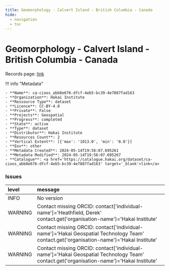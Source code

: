 ```yaml
---
title: Geomorphology - Calvert Island - British Columbia - Canada
hide:
  - navigation
  - toc
---
```


# Geomorphology - Calvert Island - British Columbia - Canada

Records page: <a href='https://catalogue.hakai.org/dataset/ca-cioos_abb8e676-dfcf-4eb5-bc39-4e7887fad163' target='_blank'>link</a>

<div id='map'></div>

!!! info "Metadata"
    
    - **Name**: ca-cioos_abb8e676-dfcf-4eb5-bc39-4e7887fad163 
    - **Organization**: Hakai Institute 
    - **Ressource Type**: dataset 
    - **Licence**: CC-BY-4.0 
    - **Private**: False 
    - **Projects**: Geospatial 
    - **Progress**: completed 
    - **State**: active 
    - **Type**: dataset 
    - **Distributor**: Hakai Institute 
    - **Resources Count**: 2 
    - **Vertical Extent**: [{'max': '1013.0', 'min': '0.0'}] 
    - **Eov**: other 
    - **Metadata Created**: 2024-05-14T19:56:07.695261 
    - **Metadata Modified**: 2024-05-14T19:56:07.695267 
    - **Catalogue**: <a href='https://catalogue.hakai.org/dataset/ca-cioos_abb8e676-dfcf-4eb5-bc39-4e7887fad163' target='_blank'>link</a> 

### Issues

| level   | message                                                                                                                                 |
|:--------|:----------------------------------------------------------------------------------------------------------------------------------------|
| INFO    | No version                                                                                                                              |
| WARNING | Contact missing ORCID: contact['individual-name']='Heathfield, Derek' contact.get('organisation-name')='Hakai Institute'                |
| WARNING | Contact missing ORCID: contact['individual-name']='Hakai Geospatial Technology Team' contact.get('organisation-name')='Hakai Institute' |
| WARNING | Contact missing ORCID: contact['individual-name']='Hakai Geospatial Technology Team' contact.get('organisation-name')='Hakai Institute' |

<script>
   document.addEventListener("DOMContentLoaded", function() {
    var map = L.map('map').setView([51.505, -125.09], 5);
    L.tileLayer('https://tile.openstreetmap.org/{z}/{x}/{y}.png', {
        maxZoom: 19,
        attribution: '&copy; <a href="http://www.openstreetmap.org/copyright">OpenStreetMap</a>'
    }).addTo(map);
    var geojsonFeature = {
        "type": "Feature",
        "properties": {
            "name" : "Geomorphology - Calvert Island - British Columbia - Canada"
        },
        "geometry": {'type': 'Polygon', 'coordinates': [[[-128.2489013671875, 51.40605940499276], [-127.83142089843751, 51.40605940499276], [-127.83142089843751, 51.75934048406748], [-128.2489013671875, 51.75934048406748], [-128.2489013671875, 51.40605940499276]]]}
    }
    L.geoJSON(geojsonFeature).addTo(map);
   })
</script>